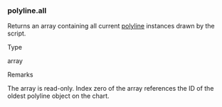 ### polyline.all

Returns an array containing all current [polyline](#type_polyline) instances drawn by the script.

Type

array<polyline>

Remarks

The array is read-only. Index zero of the array references the ID of the oldest polyline object on the chart.
